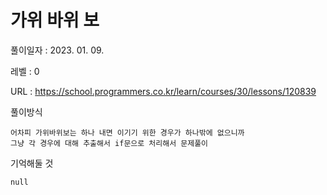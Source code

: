# 가위 바위 보
풀이일자 : 2023. 01. 09.  
    
레벨 : 0    

URL : https://school.programmers.co.kr/learn/courses/30/lessons/120839  
    
풀이방식    

    어차피 가위바위보는 하나 내면 이기기 위한 경우가 하나밖에 없으니까
    그냥 각 경우에 대해 추출해서 if문으로 처리해서 문제풀이



기억해둘 것  
    
    null
